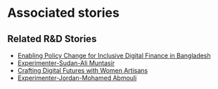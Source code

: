 # Associated stories

<!-- !!DO NOT REMOVE!! start autogenerated hyperlinks -->
## Related R&D Stories
- [Enabling Policy Change for Inclusive Digital Finance in Bangladesh](/stories/?doc=Explorers_BGD)
- [Experimenter-Sudan-Ali Muntasir](/stories/?doc=Experimenters_SDN)
- [Crafting Digital Futures with Women Artisans](/stories/?doc=Explorers_GHA)
- [Experimenter-Jordan-Mohamed Abmouli](/stories/?doc=Experimenters_JOR)
<!-- !!DO NOT REMOVE!! end autogenerated hyperlinks -->